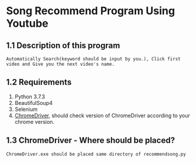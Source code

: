Song Recommend Program Using Youtube
=============

1.1 Description of this program
-------------
```Automatically Search(keyword should be input by you.), Click first video and Give you the next video's name.```


1.2 Requirements
-------------
1. Python 3.7.3
2. BeautifulSoup4
3. Selenium
4. [ChromeDriver](https://sites.google.com/a/chromium.org/chromedriver/downloads), should check version of ChromeDriver according to your chrome version.

1.3 ChromeDriver - Where should be placed?
-------------
```ChromeDriver.exe should be placed same directory of recommendsong.py```

